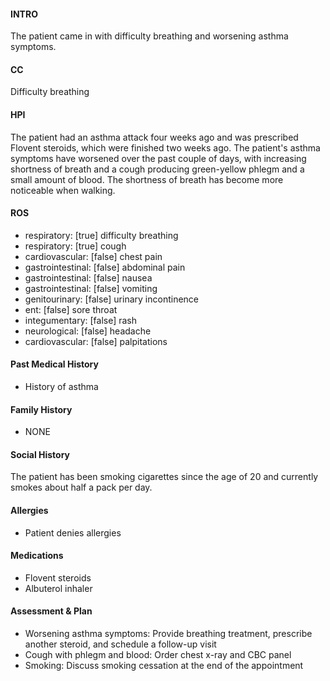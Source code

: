 #### INTRO 
The patient came in with difficulty breathing and worsening asthma symptoms. 

#### CC 
Difficulty breathing 

#### HPI 
The patient had an asthma attack four weeks ago and was prescribed Flovent steroids, which were finished two weeks ago. The patient's asthma symptoms have worsened over the past couple of days, with increasing shortness of breath and a cough producing green-yellow phlegm and a small amount of blood. The shortness of breath has become more noticeable when walking.

#### ROS 
- respiratory: [true] difficulty breathing 
- respiratory: [true] cough 
- cardiovascular: [false] chest pain 
- gastrointestinal: [false] abdominal pain 
- gastrointestinal: [false] nausea 
- gastrointestinal: [false] vomiting 
- genitourinary: [false] urinary incontinence 
- ent: [false] sore throat 
- integumentary: [false] rash 
- neurological: [false] headache 
- cardiovascular: [false] palpitations 

#### Past Medical History 
- History of asthma

#### Family History 
- NONE

#### Social History 
The patient has been smoking cigarettes since the age of 20 and currently smokes about half a pack per day.

#### Allergies 
- Patient denies allergies

#### Medications 
- Flovent steroids
- Albuterol inhaler

#### Assessment & Plan 
- Worsening asthma symptoms: Provide breathing treatment, prescribe another steroid, and schedule a follow-up visit
- Cough with phlegm and blood: Order chest x-ray and CBC panel
- Smoking: Discuss smoking cessation at the end of the appointment

